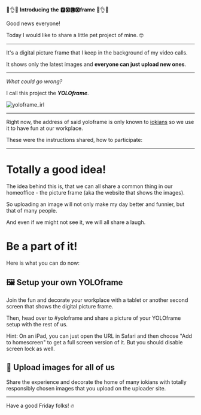 💯👌💯 **Introducing the** 🆈🅾🅻🅾**frame** 💯👌💯

Good news everyone!

Today I would like to share a little pet project of mine. 🤓

---

It's a digital picture frame that I keep in the background of my video calls.

It shows only the latest images and **everyone can just upload new ones**.

---

_What could go wrong?_

I call this project the **_YOLOframe_**.

![yoloframe_irl](https://user-images.githubusercontent.com/223822/157942760-c90fe2c9-5c64-4036-ae45-a7d91aa15062.png)


---

Right now, the address of said yoloframe is only known to [iokians](https://ioki.com) so we use it to have fun at our workplace.

These were the instructions shared, how to participate:

---

# Totally a good idea!

The idea behind this is, that we can all share a common thing in our homeoffice - the picture frame (aka the website that shows the images).

So uploading an image will not only make my day better and funnier, but that of many people.

And even if we might not see it, we will all share a laugh.

# Be a part of it!

Here is what you can do now:

## 🖼 Setup your own YOLOframe

Join the fun and decorate your workplace with a tablet or another second screen that shows the digital picture frame.

Then, head over to #yoloframe and share a picture of your YOLOframe setup with the rest of us.

Hint: On an iPad, you can just open the URL in Safari and then choose "Add to homescreen" to get a full screen version of it. But you should disable screen lock as well.

## 💾 Upload images for all of us

Share the experience and decorate the home of many iokians with totally responsibly chosen images that you upload on the uploader site.

---

Have a good Friday folks! 🔥
